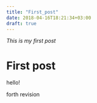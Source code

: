 ```yaml
---
title: "First_post"
date: 2018-04-16T18:21:34+03:00
draft: true
---
```


*This is my first post*

<!--more-->

# First post

hello!

forth revision
